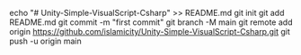 echo "# Unity-Simple-VisualScript-Csharp" >> README.md
git init
git add README.md
git commit -m "first commit"
git branch -M main
git remote add origin https://github.com/islamicity/Unity-Simple-VisualScript-Csharp.git
git push -u origin main
